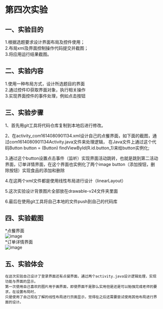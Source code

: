 ﻿# 第四次实验

 ## 一、实验目的
 1.根据选题要求设计界面布局及控件使用；<br>
 2.布局xml及界面控制操作代码提交并截图；<br>
 3.将应用运行结果截图。
 
 ## 二、实验内容
 1.使用一种布局方式，设计所选题目的界面<br>
 2.通过控件ID获取界面对象，执行相关操作<br>
 3.实现界面控件的事件处理，例如点击按钮
 
 ## 三、实验步骤
1、首先用git工具将代码仓库复制到本地后进行修改。

2、在activity_com1614080901134.xml设计自己的点餐界面，如下面的截图，通过com1614080901134Activity.java文件来处理逻辑，
 在Java文件上通过这个代码Button button = (Button) findViewById(R.id.button_1)来给button实例化;

3.通过这个button设置点击事件（监听）实现界面活动跳转，也就是跳到第二活动界面，订单详情界面，在这个界面也实例化了两个image button（添加按钮，删除按钮）实现食品的添加和删除

4.在这两个xml文件都是使用线性布局进行设计（linearLayout）

5.这次实验设计背景图片全部放在drawable-v24文件夹里面

6.最后在使用git工具将自己本地的文件push到自己的代码库

 
 ## 四、实验截图
 *点餐界面<br>
 ![image](https://github.com/chenjiahui-xxz/android-labs-2018/blob/master/com1614080901134/3.png)<br>
 *订单详情界面<br>
 ![image](https://github.com/chenjiahui-xxz/android-labs-2018/blob/master/com1614080901134/4.png)<br>
 

 
 ## 五、实验体会
    在这次实验自己设计了登录界面还有点餐界面，通过两个activity.java设计逻辑处理，实现功能与界面的显示。
    第一次使用自己喜欢的图片用于画界面，即使界面不是那么实用但是还是可以勉强完成老师的要求，在设置布局时，
    只是使用了自己现在了解的线性布局进行页面显示，觉得在之后还需要尝试使用其他布局进行界面的设计。
